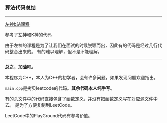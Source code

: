 
### 算法代码总结 

---

[左神b站课程](https://www.bilibili.com/video/BV13g41157hK?p=3)


参考了左神和K神的代码

由于左神的课程是为了让我们在面试的时候脱颖而出，因此有的代码是经过几行代码整合出来的。
有的难以理解，但不是不能理解。

---

**总之，加油吧。**

本程序为C++，本人为C++的初学者，会有许多问题，如果发现问题欢迎指出。

`main.cpp`是拷贝leetcode的代码。**其余代码本人纯手写**。

有的头文件中的代码直接包含了函数定义，并没有把函数定义写在对应源文件中去。
是为了方便复制到LeetCode。

LeetCode中的PlayGround代码有参考价值。

 
